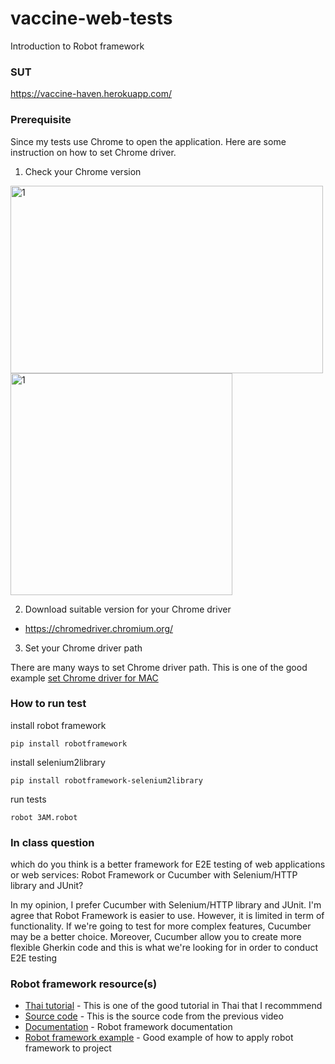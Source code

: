 # vaccine-web-tests
Introduction to Robot framework

### SUT

https://vaccine-haven.herokuapp.com/

### Prerequisite

Since my tests use Chrome to open the application. Here are some instruction on how to set Chrome driver. 

1. Check your Chrome version
<img alt="1" src="https://user-images.githubusercontent.com/59832457/143722082-84d22e51-4d65-4f23-a97c-6d0fb6dba841.png" width="500" height="300">
<img width="355" alt="1" src="https://user-images.githubusercontent.com/59832457/143722271-76ab554e-ed40-4476-b227-684de231ab79.png">

2. Download suitable version for your Chrome driver

  * https://chromedriver.chromium.org/

3. Set your Chrome driver path

There are many ways to set Chrome driver path. This is one of the good example [set Chrome driver for MAC](https://www.swtestacademy.com/install-chrome-driver-on-mac/)

### How to run test

install robot framework

```
pip install robotframework
```

install selenium2library

```
pip install robotframework-selenium2library
```
run tests
```
robot 3AM.robot
```

### In class question

which do you think is a better framework for E2E testing of web applications or web services:  Robot Framework or Cucumber with Selenium/HTTP library and JUnit?


In my opinion, I prefer Cucumber with Selenium/HTTP library and JUnit. I'm agree that Robot Framework is easier to use. However, it is limited in term of functionality. If we're going to test for more complex features, Cucumber may be a better choice. Moreover, Cucumber allow you to create more flexible Gherkin code and this is what we're looking for in order to conduct E2E testing


### Robot framework resource(s)

* [Thai tutorial](https://www.youtube.com/watch?v=xqN4DSUf_Gs&list=PLZ6Bx61eBnB07SRw1zZR5Pad8kheKLftt&index=2) - This is one of the good tutorial in Thai that I recommmend
* [Source code](https://github.com/kachain2019/robot_day1) - This is the source code from the previous video
* [Documentation](https://robotframework.org/Selenium2Library/Selenium2Library.html#Open%20Browser) - Robot framework documentation
* [Robot framework example](https://github.com/bleachjade/Kvent/blob/master/Kvent/tests/e2e/test_auth_success.robot) - Good example of how to apply robot framework to project

